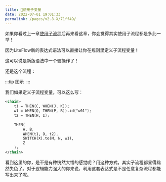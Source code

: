 ```yaml
---
title: 🍂使用子变量
date: 2022-07-01 19:01:33
permalink: /pages/v2.8.X/71ff49/
---
```


如果你看过上一章[使用子流程](/pages/v2.8.X/dc5df7/)后再来看这章，你会觉得其实使用子流程都是多此一举！

因为LiteFlow新的表达式语法可以直接让你在规则里定义子流程变量！

这可以说是新版语法中一个骚操作了！

还是这个流程：

:::tip 图示
<img :src="$withBase('/img/flow_example/e8.svg')" style="zoom: 80%" class="no-zoom">
:::

我们如果定义子流程变量，可以这么写：

```xml
<chain>
    t1 = THEN(C, WHEN(J, K));
    w1 = WHEN(Q, THEN(P, R)).id("w01");
    t2 = THEN(H, I);
    
    THEN(
        A, B,
        WHEN(t1, D, t2),
        SWITCH(X).to(M, N, w1),
        Z
    );
</chain>
```

看到这里的你，是不是有种恍然大悟的感觉呢？用这种方式，其实子流程都显得黯然失色了。对于逻辑能力强大的你来说，利用这套表达式是不是任意复杂流程都能写出来了呢。